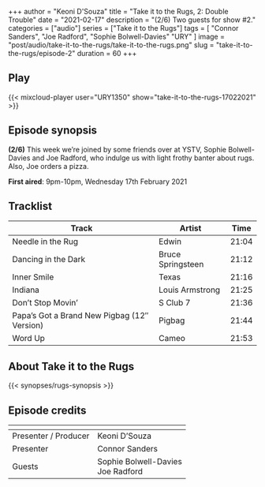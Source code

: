 +++
author = "Keoni D'Souza"
title = "Take it to the Rugs, 2: Double Trouble"
date = "2021-02-17"
description = "(2/6) Two guests for show #2."
categories = ["audio"]
series = ["Take it to the Rugs"]
tags = [
    "Connor Sanders",
    "Joe Radford",
    "Sophie Bolwell-Davies"
    "URY"
]
image = "post/audio/take-it-to-the-rugs/take-it-to-the-rugs.png"
slug = "take-it-to-the-rugs/episode-2"
duration = 60
+++

## Play

{{< mixcloud-player user="URY1350" show="take-it-to-the-rugs-17022021" >}}

## Episode synopsis

**(2/6)** This week we’re joined by some friends over at YSTV, Sophie Bolwell-Davies and Joe Radford, who indulge us with light frothy banter about rugs. Also, Joe orders a pizza.

**First aired**: 9pm-10pm, Wednesday 17th February 2021

## Tracklist

| Track | Artist | Time |
| --- | --- | --- |
| Needle in the Rug | Edwin | 21:04 |
| Dancing in the Dark | Bruce Springsteen | 21:12 |
| Inner Smile | Texas | 21:16 |
| Indiana | Louis Armstrong | 21:25 |
| Don’t Stop Movin’ | S Club 7 | 21:36 |
| Papa’s Got a Brand New Pigbag (12″ Version) | Pigbag | 21:44 |
| Word Up | Cameo | 21:53 |

## About Take it to the Rugs

{{< synopses/rugs-synopsis >}}

## Episode credits

| []() | []() |
| --- | --- |
| Presenter / Producer | Keoni D’Souza |
| Presenter | Connor Sanders |
| Guests | Sophie Bolwell-Davies<br>Joe Radford |